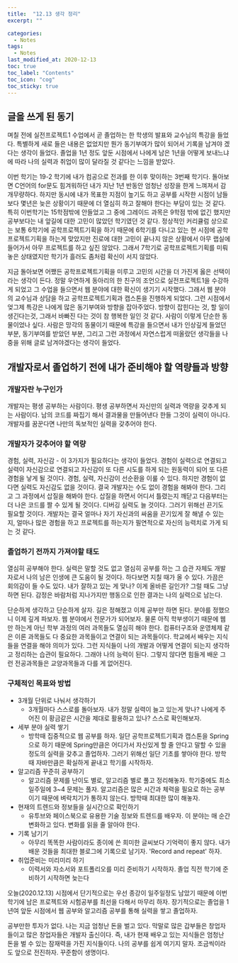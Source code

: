 ```yaml
---
title:  "12.13 생각 정리"
excerpt: ""

categories:
  - Notes
tags:
  - Notes
last_modified_at: 2020-12-13 
toc: true
toc_label: "Contents"
toc_icon: "cog"
toc_sticky: true
---
```


## 글을 쓰게 된 동기

며칠 전에 실전프로젝트1 수업에서 곧 졸업하는 한 학생의 발표와 교수님의 특강을 들었다. 특별하게 새로 들은 내용은 없었지만 뭔가 동기부여가 많이 되어서 기록을 남겨야 겠다는 생각이 들었다. 졸업을 1년 정도 앞둔 시점에서 나에게 남은 1년을 어떻게 보내느냐에 따라 나의 실력과 취업이 많이 달라질 것 같다는 느낌을 받았다. 

이번 학기는 19-2 학기에 내가 컴공으로 전과를 한 이후 맞이하는 3번째 학기다. 돌아보면 C언어의 for문도 힘겨워하던 내가 지난 1년 반동안 엄청난 성장을 한게 느껴져서 감개무량하다. 하지만 동시에 내가 목표한 지점이 높기도 하고 공부를 시작한 시점이 남들보다 몇년은 늦은 상황이기 때문에 더 열심히 하고 잘해야 한다는 부담이 있는 것 같다. 특히 이번학기는 15학점밖에 안들었고 그 중에 그레이드 과목은 9학점 밖에 없긴 했지만 공부보다는 내 앞길에 대한 고민이 많았던 학기였던 것 같다. 정상적인 커리큘럼 상으로는 보통 6학기에 공학프로젝트기획을 하기 때문에 6학기를 다니고 있는 현 시점에 공학프로젝트기획을 하는게 맞았지만 진로에 대한 고민이 끝나지 않은 상황에서 아무 랩실에 들어가서 아무 프로젝트를 하고 싶진 않았다. 그래서 7학기로 공학프로젝트기획를 미뤄놓은 상태였지만 학기가 흘러도 좀처럼 확신이 서지 않았다.  

지금 돌아보면 어쨌든 공학프로젝트기획을 미루고 고민의 시간을 더 가진게 옳은 선택이라는 생각이 든다. 정말 우연하게 동아리의 한 친구의 조언으로 실전프로젝트1을 수강하게 되었고 그 수업을 들으면서 웹 분야에 대한 확신이 생기기 시작했다. 그래서 웹 분야의 교수님과 상담을 하고 공학프로젝트기획과 캡스톤을 진행하게 되었다. 그런 시점에서 엊그제 특강은 나에게 많은 동기부여와 방향을 잡아주었다. 방향이 잡힌다는 것, 할 일이 생긴다는것, 그래서 바빠진 다는 것이 참 행복한 일인 것 같다. 사람이 이렇게 단순한 동물이었나 싶다. 사람은 망각의 동물이기 때문에 특강을 들으면서 내가 인상깊게 들었던 부분, 동기부여를 받았던 부분, 그리고 그런 과정에서 자연스럽게 떠올랐던 생각들을 나중을 위해 글로 남겨야겠다는 생각이 들었다. 



## 개발자로서 졸업하기 전에 내가 준비해야 할 역량들과 방향

### 개발자란 누구인가

개발자는 평생 공부하는 사람이다. 평생 공부하면서 자신만의 실력과 역량을 갖추게 되는 사람이다. 남의 코드를 짜집기 해서 결과물을 만들어낸다 한들 그것이 실력이 아니다. 개발자를 꿈꾼다면 나만의 독보적인 실력을 갖추어야 한다.  

### 개발자가 갖추어야 할 역량

경험, 실력, 자신감 - 이 3가지가 필요하다는 생각이 들었다. 경험이 실력으로 연결되고 실력이 자신감으로 연결되고 자신감이 또 다른 시도를 하게 되는 원동력이 되어 또 다른 경험을 낳게 될 것이다. 경험, 실력, 자신감이 선순환을 이룰 수 있다. 하지만 경험이 없다면 실력도 자신감도 없을 것이다. 결국 개발자는 수도 없이 경험을 해봐야 한다. 그리고 그 과정에서 삽질을 해봐야 한다. 삽질을 하면서 어디서 틀렸는지 깨닫고 다음부터는 더 나은 코드를 짤 수 있게 될 것이다. 디버깅 실력도 늘 것이다. 그러기 위해선 끈기도 필요할 것이다. 개발자는 결국 얼마나 자기 자신과의 싸움을 끈기있게 잘 해낼 수 있는지, 얼마나 많은 경험을 하고 프로젝트를 하는지가 필연적으로 자신의 능력치로 가게 되는 것 같다. 

### 졸업하기 전까지 가져야할 태도

열심히 공부해야 한다. 실력은 말할 것도 없고 열심히 공부를 하는 그 습관 자체도 개발자로서 나의 남은 인생에 큰 도움이 될 것이다. 하다보면 지칠 때가 올 수 있다. 가끔은 회의감이 들 수도 있다. 내가 잘하고 있는 게 맞나? 이게 올바른 길인가? 그럴 때도 그냥 하면 된다. 감정은 바람처럼 지나가지만 행동으로 인한 결과는 나의 실력으로 남는다. 

<!-- 나는 실제로 그런 경험을 많이 했다. 책을 피기가 죽기보다 싫다고 느껴져도 일단은 책상에 앉아서 책을 펴서 공부하기 시작하면 어느새 나도 모르게 집중하고 있는 경험이 많다. '시작이 반이다'라는 말이 딱 맞는 말인 것 같다. 뭐든지 시작이 가장 힘들다. 아침에 몸이 무거울 때도 일단은 일어나서 찬물로 세수하고 머리감고 양치질하고 바깥바람쐬고 들어오면 언제 그랬냐는듯 몸이 가볍고 상쾌하다. 분명 아침에는 몸이 무거웠는데 침대를 벗어나니 하루를 시작하고 있다. 이쯤되면 거의 내 뇌는 사기꾼이다. 맨날 속인다. 그리고 나는 맨날 속는다. 하루 이틀 속는것도 아니고 이제는 나의 행동이 내 '감정의 종'이 아닌 '그냥 해' 라는 목소리의 종이 되도록 살아야 겠다는 생각이 들었다. -->

단순하게 생각하고 단순하게 살자. 길은 정해졌고 이제 공부만 하면 된다. 분야를 정했으니 이제 깊게 파보자. 웹 분야에서 전문가가 되어보자. 물론 아직 학부생이기 때문에 웹만 하는게 아닌 학부 과정의 여러 과목들도 열심히 해야 한다. 컴퓨터구조와 운영체제 같은 이론 과목들도 다 중요한 과목들이고 연결이 되는 과목들이다. 학교에서 배우는 지식들을 연결을 해야 의미가 있다. 그런 지식들이 나의 개발과 어떻게 연결이 되는지 생각하고 정리하는 습관이 필요하다. 그래야 나의 능력이 된다. 그렇지 않다면 힘들게 배운 그런 전공과목들은 교양과목들과 다를 게 없어진다.

### 구체적인 목표와 방법 

- 3개월 단위로 나눠서 생각하기
  - 3개월마다 스스로를 돌아보자. 내가 정말 실력이 늘고 있는게 맞나? 나에게 주어진 이 황금같은 시간을 제대로 활용하고 있나? 스스로 확인해보자. 
- 세부 분야 실력 쌓기
  - 방학때 집중적으로 웹 공부를 하자. 일단 공학프로젝트기획과 캡스톤을 Spring으로 하기 때문에 Spring만큼은 어디가서 자신있게 할 줄 안다고 말할 수 있을 정도의 실력을 갖추고 졸업하자. 그러기 위해선 일단 기초를 쌓아야 한다. 방학 때 자바만큼은 확실하게 끝내고 학기를 시작하자. 
- 알고리즘 꾸준히 공부하기
  - 알고리즘 문제를 난이도 별로, 알고리즘 별로 풀고 정리해놓자. 학기중에도 최소 일주일에 3~4 문제는 풀자. 알고리즘은 많은 시간과 체력을 필요로 하는 공부이기 때문에 벼락치기가 통하지 않는다. 방학때 최대한 많이 해놓자. 
- 현재의 트렌드와 정보들을 실시간으로 확인하기
  - 유투브와 페이스북으로 유용한 기술 정보와 트렌드를 배우자. 이 분야는 매 순간 변화하고 있다. 변화를 읽을 줄 알아야 한다. 	
- 기록 남기기
  - 아무리 똑똑한 사람이라도 종이에 쓴 희미한 글씨보다 기억력이 좋지 않다. 내가 배운 것들을 최대한 블로그에 기록으로 남기자. 'Record and repeat' 하자. 
- 취업준비는 미리미리 하기
  - 이력서와 자소서와 포트폴리오를 미리 준비하기 시작하자. 졸업 직전 학기에 준비하기 시작하면 늦는다



오늘(2020.12.13) 시점에서 단기적으로는 우선 종강이 일주일정도 남았기 때문에 이번 학기에 남은 프로젝트와 시험공부를 최선을 다해서 마무리 하자. 장기적으로는 졸업을 1년여 앞둔 시점에서 웹 공부와 알고리즘 공부를 통해 실력을 쌓고 졸업하자. 

공부만한 투자가 없다. 나는 지금 엄청난 돈을 벌고 있다. 막말로 많은 갑부들은 창업자들이고 많은 창업자들은 개발자 출신이다. 즉, 내가 현재 배우고 있는 지식들은 엄청난 돈을 벌 수 있는 잠재력을 가진 지식들이다. 나의 공부를 쉽게 여기지 말자. 조금씩이라도 앞으로 전진하자. 꾸준함이 생명이다. 





